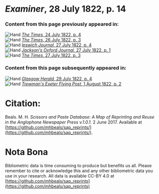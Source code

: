 # *Examiner*, 28 July 1822, p. 14  
  
### Content from this page previously appeared in:  
![Hand](http://scissorsandpaste.net/wp-content/uploads/2017/06/smallhandpointer.png) [*The Times*, 24 July 1822, p. 4](https://mhbeals.github.io/sap_html/The-Times/The-Times-24-July-1822-p-4)  
![Hand](http://scissorsandpaste.net/wp-content/uploads/2017/06/smallhandpointer.png) [*The Times*, 26 July 1822, p. 3](https://mhbeals.github.io/sap_html/The-Times/The-Times-26-July-1822-p-3)  
![Hand](http://scissorsandpaste.net/wp-content/uploads/2017/06/smallhandpointer.png) [*Ipswich Journal*, 27 July 1822, p. 4](https://mhbeals.github.io/sap_html/Ipswich-Journal/Ipswich-Journal-27-July-1822-p-4)  
![Hand](http://scissorsandpaste.net/wp-content/uploads/2017/06/smallhandpointer.png) [*Jackson's Oxford Journal*, 27 July 1822, p. 1](https://mhbeals.github.io/sap_html/Jackson's-Oxford-Journal/Jackson's-Oxford-Journal-27-July-1822-p-1)  
![Hand](http://scissorsandpaste.net/wp-content/uploads/2017/06/smallhandpointer.png) [*The Times*, 27 July 1822, p. 3](https://mhbeals.github.io/sap_html/The-Times/The-Times-27-July-1822-p-3)  
  
### Content from this page subsequently appeared in:  
![Hand](http://scissorsandpaste.net/wp-content/uploads/2017/06/smallhandpointer.png) [*Glasgow Herald*, 29 July 1822, p. 4](https://mhbeals.github.io/sap_html/Glasgow-Herald/Glasgow-Herald-29-July-1822-p-4)  
![Hand](http://scissorsandpaste.net/wp-content/uploads/2017/06/smallhandpointer.png) [*Trewman's Exeter Flying Post*, 1 August 1822, p. 2](https://mhbeals.github.io/sap_html/Trewman's-Exeter-Flying-Post/Trewman's-Exeter-Flying-Post-1-August-1822-p-2)  


# Citation: 

Beals. M. H. *Scissors and Paste Database: A Map of Reprinting and Reuse in the Anglophone Newspaper Press v.1.0.1.* 2 June 2017. Available at [https://github.com/mhbeals/sap_reprints/](https://github.com/mhbeals/sap_reprints/). 

# Nota Bona

Bibliometric data is time consuming to produce but benefits us all. Please remember to cite or acknowledge this and any other bibliometric data you use in your research. All data is available CC-BY 4.0 at [https://github.com/mhbeals/sap_reprints](https://github.com/mhbeals/sap_reprints)